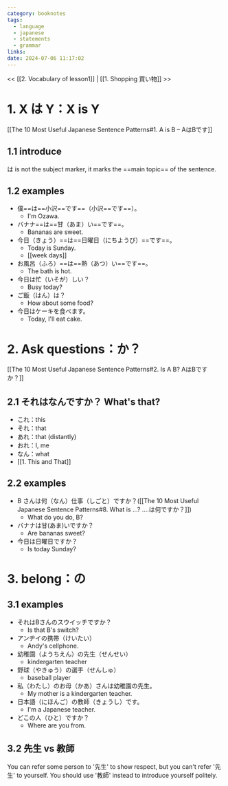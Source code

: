 ```yaml
---
category: booknotes
tags:
  - language
  - japanese
  - statements
  - grammar
links: 
date: 2024-07-06 11:17:02
---
```

<< [[2. Vocabulary of lesson1]] | [[1. Shopping 買い物]] >>

# 1. X は Y：X is Y

[[The 10 Most Useful Japanese Sentence Patterns#1. A is B – AはBです]]

## 1.1 introduce

は is not the subject marker, it marks the ==main topic== of the sentence.

## 1.2 examples

- 僕==は==小沢==です==（小沢==です==）。
	- I'm Ozawa.
- バナナ==は==甘（あま）い==です==。
	- Bananas are sweet.
- 今日（きょう）==は==日曜日（にちようび）==です==。
	- Today is Sunday.
	- [[week days]]
- お風呂（ふろ）==は==熱（あつ）い==です==。
	- The bath is hot.
- 今日は忙（いそが）しい？
	- Busy today?
- ご飯（はん）は？
	- How about some food?
- 今日はケーキを食べます。
	- Today, I'll eat cake.

# 2. Ask questions：か？

[[The 10 Most Useful Japanese Sentence Patterns#2. Is A B? AはBですか？]]

## 2.1 それはなんですか？    What's that?

- これ：this
- それ：that
- あれ：that (distantly)
- おれ：I, me
- なん：what
- [[1. This and That]]

## 2.2 examples

- B さんは何（なん）仕事（しごと）ですか？([[The 10 Most Useful Japanese Sentence Patterns#8. What is …? ….は何ですか？]])
	- What do you do, B?
- バナナは甘(あま)いですか？
	- Are bananas sweet?
- 今日は日曜日ですか？
	- Is today Sunday?

# 3. belong：の

## 3.1 examples

- それはBさんのスウイッチですか？
	- Is that B's switch?
- アンヂイの携帯（けいたい）
	- Andy's cellphone.
- 幼稚園（ようちえん）の先生（せんせい）
	- kindergarten teacher
- 野球（やきゅう）の選手（せんしゅ）
	- baseball player
- 私（わたし）のお母（かあ）さんは幼稚園の先生。
	- My mother is a kindergarten teacher.
- 日本語（にほんご）の教師（きょうし）です。
	- I'm a Japanese teacher.
- どこの人（ひと）ですか？
	- Where are you from.

## 3.2 先生 vs 教師

You can refer some person to '先生' to show respect, but you can't refer '先生' to yourself. You should use '教師' instead to introduce yourself politely.